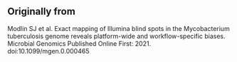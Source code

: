 ## Originally from
Modlin SJ et al. Exact mapping of Illumina blind spots in the Mycobacterium tuberculosis genome reveals platform-wide and workflow-specific biases. Microbial Genomics Published Online First: 2021. doi:10.1099/mgen.0.000465

